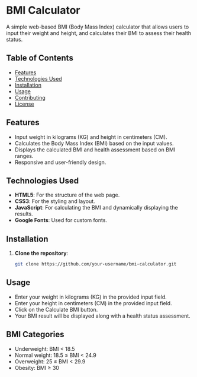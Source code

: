 # BMI Calculator

A simple web-based BMI (Body Mass Index) calculator that allows users to input their weight and height, and calculates their BMI to assess their health status.

## Table of Contents
- [Features](#features)
- [Technologies Used](#technologies-used)
- [Installation](#installation)
- [Usage](#usage)
- [Contributing](#contributing)
- [License](#license)

## Features
- Input weight in kilograms (KG) and height in centimeters (CM).
- Calculates the Body Mass Index (BMI) based on the input values.
- Displays the calculated BMI and health assessment based on BMI ranges.
- Responsive and user-friendly design.

## Technologies Used
- **HTML5**: For the structure of the web page.
- **CSS3**: For the styling and layout.
- **JavaScript**: For calculating the BMI and dynamically displaying the results.
- **Google Fonts**: Used for custom fonts.

## Installation

1. **Clone the repository**:
   ```bash
   git clone https://github.com/your-username/bmi-calculator.git


## Usage
- Enter your weight in kilograms (KG) in the provided input field.
- Enter your height in centimeters (CM) in the provided input field.
- Click on the Calculate BMI button.
- Your BMI result will be displayed along with a health status assessment.

## BMI Categories
- Underweight: BMI < 18.5
- Normal weight: 18.5 ≤ BMI < 24.9
- Overweight: 25 ≤ BMI < 29.9
- Obesity: BMI ≥ 30
